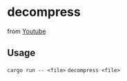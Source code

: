 # decompress

from [Youtube](https://www.youtube.com/watch?v=mXIuTkGCL_0)

## Usage
`cargo run -- <file>`
`decompress <file>`
